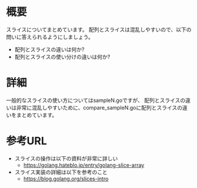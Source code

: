 # 概要
スライスについてまとめています。
配列とスライスは混乱しやすいので、以下の問いに答えられるようにしましょう。
- 配列とスライスの違いは何か?
- 配列とスライスの使い分けの違いは何か?

# 詳細
一般的なスライスの使い方についてはsampleN.goですが、
配列とスライスの違いは非常に混乱しやすいために、compare_sampleN.goに配列とスライスの違いをまとめています。

# 参考URL
- スライスの操作は以下の資料が非常に詳しい
  - https://golang.hateblo.jp/entry/golang-slice-array
- スライス実装の詳細は以下を参考のこと
  - https://blog.golang.org/slices-intro

